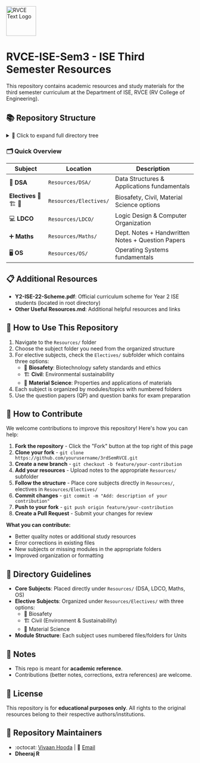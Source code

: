 <div style="display: flex; justify-content: space-between; align-items: center; margin-bottom: 30px;">
  <a href="https://rvce.edu.in" target="_blank" rel="noopener noreferrer" style="margin-right: 20px;">
    <picture>
      <source media="(prefers-color-scheme: dark)" srcset="https://github.com/overclocked-2124/RVCE-Coding-Bootkit/blob/main/gitAssets/RVCE_Logo_With_Text.png">
      <img src="https://github.com/overclocked-2124/RVCE-Coding-Bootkit/blob/main/gitAssets/RVCE_Logo_With_Text_Black.png" alt="RVCE Text Logo" height="80">
    </picture>
  </a>
</div>

# RVCE-ISE-Sem3 - ISE Third Semester Resources
This repository contains academic resources and study materials for the third semester curriculum at the Department of ISE, RVCE (RV College of Engineering).

## 📚 Repository Structure

<details>
<summary>🔽 Click to expand full directory tree</summary>

```
📁 3rdSemRVCE/
├── 📄 Other Useful Resources.md
├── 📋 README.md
├── 📂 Resources/
│   ├── 🔢 DSA/
│   │   └── 📄 Handwritten - All Units.pdf
│   ├── 📂 Electives/
│   │   ├── 🧬 Biosafety/
│   │   │   ├── 📂 Notes [Set 1]/
│   │   │   │   ├── 📂 1/
│   │   │   │   │   ├── 📄 1.1.pdf
│   │   │   │   │   ├── 📄 1.2.pdf
│   │   │   │   │   └── 📄 1.3.pdf
│   │   │   │   ├── 📂 2/
│   │   │   │   │   └── 📄 2.pdf
│   │   │   │   ├── 📂 3/
│   │   │   │   │   ├── 📄 3.1.pdf
│   │   │   │   │   ├── 📄 3.2.pdf
│   │   │   │   │   ├── 📄 3.3.pdf
│   │   │   │   │   ├── 📄 3.4.pdf
│   │   │   │   │   └── 📄 3.5.pdf
│   │   │   │   ├── 📂 4/
│   │   │   │   │   ├── 📄 4.1.pdf
│   │   │   │   │   ├── 📄 4.2.pdf
│   │   │   │   │   ├── 📄 4.3.pdf
│   │   │   │   │   ├── 📄 4.4.pdf
│   │   │   │   │   └── 📄 4.5.pdf
│   │   │   │   └── 📂 5/
│   │   │   │       ├── 📄 5.1.pdf
│   │   │   │       ├── 📄 5.2.pdf
│   │   │   │       ├── 📄 5.3.pdf
│   │   │   │       ├── 📄 5.4.pdf
│   │   │   │       ├── 📄 5.5.pdf
│   │   │   │       └── 📄 5.6.pdf
│   │   │   ├── 📂 Notes [Set 2]/
│   │   │   │   ├── 📂 Unit-1/
│   │   │   │   │   ├── 📄 05-004BioCabinets[1].pdf
│   │   │   │   │   ├── 📄 BT Unit-1.pdf
│   │   │   │   │   └── 📄 bsc.pdf
│   │   │   │   ├── 📂 Unit-2/
│   │   │   │   │   ├── 📄 Biosafety Lectutre[1].pdf
│   │   │   │   │   ├── 📄 Cartegana protocol.pdf
│   │   │   │   │   ├── 📄 GMO.pdf
│   │   │   │   │   ├── 📄 biosafety guidelines and commitees.pdf
│   │   │   │   │   └── 📄 bt notes unit2.pdf
│   │   │   │   ├── 📂 Unit-3/
│   │   │   │   │   ├── 📄 Food analysis and testing.pdf
│   │   │   │   │   ├── 📄 Food safety.pdf
│   │   │   │   │   └── 📄 HACCP.pdf
│   │   │   │   ├── 📂 Unit-4/
│   │   │   │   │   ├── 📄 Food packaging.pdf
│   │   │   │   │   ├── 📄 Food preservation.pdf
│   │   │   │   │   └── 📄 Food processing and preservation.pdf
│   │   │   │   └── 📂 Unit-5/
│   │   │   │       ├── 📄 clinical ethics UNIT5[1].pdf
│   │   │   │       └── 📄 unit 5 BSSE1[1].pdf
│   │   │   ├── 📂 QP/
│   │   │   │   ├── 📂 CIE/
│   │   │   │   │   ├── 📄 BT232AT cie-1.pdf
│   │   │   │   │   ├── 📄 BT232AT cie-2.pdf
│   │   │   │   │   └── 📄 BT232AT cie-3.pdf
│   │   │   │   └── 📂 SEE/
│   │   │   │       ├── 📄 BT232AT see.pdf
│   │   │   │       └── 📄 IIII Sem_MQP_  Biosafety Standards and Ethics (BT232[1].pdf
│   │   │   └── 📄 Syllabus.pdf
│   │   ├── 🏗️ Civil/
│   │   │   ├── 📂 Notes/
│   │   │   │   ├── 📄 UNIT V.pdf
│   │   │   │   ├── 📄 Unit II Updated[1].pdf
│   │   │   │   ├── 📄 Unit III.pdf
│   │   │   │   ├── 📄 Unit IV.pdf
│   │   │   │   └── 📂 Unit-1/
│   │   │   │       ├── 📄 Environment - Sustainability _ Unit 1 PPT _ Part A.pptx.pdf
│   │   │   │       └── 📄 Unit I[1].pdf
│   │   │   ├── 📂 Question papers/
│   │   │   │   ├── 📂 CIE/
│   │   │   │   │   ├── 📂 Even sem/
│   │   │   │   │   │   └── 📄 CV242AT cie-2 and 3.pdf
│   │   │   │   │   └── 📂 Odd sem/
│   │   │   │   │       ├── 📄 Test-1 Scheme and Solution[1].pdf
│   │   │   │   │       ├── 📄 Test-2 Scheme and Solution.pdf
│   │   │   │   │       └── 📄 Test-3 Scheme and Solution.pdf
│   │   │   │   └── 📂 SEE/
│   │   │   │       ├── 📄 CV242TA SEE even sem.pdf
│   │   │   │       └── 📂 Odd sem/
│   │   │   │           ├── 📄 CV232AT see.pdf
│   │   │   │           └── 📄 ENV - SUSTAINABILITY-22 scheme MODEL QP.docx.pdf
│   │   │   └── 📄 Syllabus.pdf
│   │   └── 🔬 Material Science/
│   │       ├── 📂 Notes/
│   │       │   ├── 📂 UNIT-1/
│   │       │   │   ├── 📄 UNIT-1 Bonding Handouts.pdf
│   │       │   │   ├── 📄 UNIT-1 Bonding.pdf
│   │       │   │   ├── 📄 UNIT-1 Crystallography.pdf
│   │       │   │   ├── 📄 UNIT-1 Introduction.pdf
│   │       │   │   └── 📄 UNIT-1.pdf
│   │       │   ├── 📂 UNIT-2/
│   │       │   │   └── 📄 UNIT-2.pdf
│   │       │   ├── 📂 UNIT-3/
│   │       │   │   └── 📄 UNIT-3.pdf
│   │       │   ├── 📂 UNIT-4/
│   │       │   │   ├── 📄 UNIT-4 Heat Treatment.pdf
│   │       │   │   └── 📄 UNIT-4 Heat treatment of electronic devices.pdf
│   │       │   └── 📂 UNIT-5/
│   │       │       ├── 📄 UNIT-5 Carbon Nanotubes.pdf
│   │       │       ├── 📄 UNIT-5 Nanomaterials 2.pdf
│   │       │       └── 📄 UNIT-5 Nanomaterials.pdf
│   │       ├── 📂 Question Bank/
│   │       │   ├── 🖼️ Unit1_1.jpeg
│   │       │   ├── 📄 Unit2&Unit3.pdf
│   │       │   ├── 📄 Unit3.pdf
│   │       │   ├── 📄 Unit4.pdf
│   │       │   ├── 📄 Unit5.pdf
│   │       │   └── 🖼️ unit1_2.jpeg
│   │       ├── 📂 Question Papers/
│   │       │   ├── 📂 CIE/
│   │       │   │   ├── 📄 ME232AT-CIE 1.pdf
│   │       │   │   └── 📄 ME232AT-CIE 2.pdf
│   │       │   └── 📂 SEE/
│   │       │       └── 📄 ME232AT-SEE.pdf
│   │       └── 📄 Syllabus.pdf
│   ├── 💻 LDCO/
│   │   ├── 📄 1.txt
│   │   ├── 📄 2.pdf
│   │   ├── 📄 3.pdf
│   │   ├── 📄 4.pdf
│   │   ├── 📄 5.pdf
│   │   └── 📚 TB.pdf
│   ├── ➕ Maths/
│   │   ├── 📂 Dept Notes/
│   │   │   ├── 📄 1.pdf
│   │   │   ├── 📄 2.pdf
│   │   │   ├── 📄 3.pdf
│   │   │   └── 📄 4.pdf
│   │   ├── 📂 Handwritten Notes/
│   │   │   ├── 📄 Unit 1_Linear Algebra 1.pdf
│   │   │   ├── 📄 Unit 2 Linear Algebra 2.pdf
│   │   │   ├── 📄 Unit 3_ Random Variable.pdf
│   │   │   ├── 📄 Unit 4_Probability Distribution.pdf
│   │   │   └── 📄 Unit 5_ Inferential Statistic.pdf
│   │   ├── 📂 QP/
│   │   │   ├── 📂 CSE Branch CIE's/
│   │   │   │   ├── 📄 CIE III_CS_CD_CY.pdf
│   │   │   │   ├── 📄 CIE II_CS_CD_CY.pdf
│   │   │   │   ├── 📄 CIE-III_Scheme.pdf
│   │   │   │   ├── 📄 CIE-I_Scheme.pdf
│   │   │   │   └── 📄 IIISem_CIE I_CS_CD_CY.pdf
│   │   │   └── 📂 SEE/
│   │   │       └── 📄 Model QP.pdf
│   │   └── 📂 Syllabus & Handbook/
│   │       ├── 📄 Handbook.pdf
│   │       └── 📄 Syllabus.pdf
│   └── 🖥️ OS/
│       ├── 📂 Notes/
│       │   ├── 📄 1&2.pdf
│       │   ├── 📄 1.pdf
│       │   ├── 📄 2.pdf
│       │   ├── 📄 3.pdf
│       │   ├── 📄 4.pdf
│       │   ├── 📄 5.1.pdf
│       │   ├── 📄 5.2.pdf
│       │   └── 📄 5.pdf
│       ├── 📄 OS Lab Manual.pdf
│       ├── 📂 OS Misc (CSE Branch)/
│       │   ├── 📂 CSE Notes/
│       │   │   ├── 📂 Unit 1/
│       │   │   │   ├── 📄 Notes on Scheduler and Dispatcher.pdf
│       │   │   │   └── 📄 OS-UNIT 1 (1).pdf
│       │   │   ├── 📂 Unit 2/
│       │   │   │   └── 📄 OS-UNIT 2.pdf
│       │   │   ├── 📂 Unit 3/
│       │   │   │   └── 📄 OS-UNIT 3.pdf
│       │   │   ├── 📂 Unit 4/
│       │   │   │   └── 📄 OS-UNIT 4.pdf
│       │   │   └── 📂 Unit 5/
│       │   │       ├── 📄 File Systems - Notes.pdf
│       │   │       ├── 📄 Filesystem1.pdf
│       │   │       ├── 📄 Filesystem2.pdf
│       │   │       └── 📄 OS Unit 5.pdf
│       │   ├── 📄 Command Line Arguments in C.pdf
│       │   └── 📄 OS_Instructor's Manual_21_scheme.docx.pdf
│       └── 📚 OS Textbook.pdf
└── 🎓 Y2-ISE-22-Scheme.pdf
```

</details>

### 🗂️ Quick Overview

| Subject | Location | Description |
|---------|----------|-------------|
| 🔢 **DSA** | `Resources/DSA/` | Data Structures & Applications fundamentals |
| **Electives** 🧬 🏗️ 🔬 | `Resources/Electives/` | Biosafety, Civil, Material Science options |
| 💻 **LDCO** | `Resources/LDCO/` | Logic Design & Computer Organization |
| ➕ **Maths** | `Resources/Maths/` | Dept. Notes + Handwritten Notes + Question Papers |
| 🖥️ **OS** | `Resources/OS/` | Operating Systems fundamentals |

## 📋 Additional Resources

- **Y2-ISE-22-Scheme.pdf**: Official curriculum scheme for Year 2 ISE students (located in root directory)
- **Other Useful Resources.md**: Additional helpful resources and links

## 🎯 How to Use This Repository

1. Navigate to the `Resources/` folder
2. Choose the subject folder you need from the organized structure
3. For elective subjects, check the `Electives/` subfolder which contains three options:
   - 🧬 **Biosafety**: Biotechnology safety standards and ethics
   - 🏗️ **Civil**: Environmental sustainability
   - 🔬 **Material Science**: Properties and applications of materials
4. Each subject is organized by modules/topics with numbered folders
5. Use the question papers (QP) and question banks for exam preparation

## 🤝 How to Contribute

We welcome contributions to improve this repository! Here's how you can help:

1. **Fork the repository** - Click the "Fork" button at the top right of this page
2. **Clone your fork** - `git clone https://github.com/yourusername/3rdSemRVCE.git`
3. **Create a new branch** - `git checkout -b feature/your-contribution`
4. **Add your resources** - Upload notes to the appropriate `Resources/` subfolder
5. **Follow the structure** - Place core subjects directly in `Resources/`, electives in `Resources/Electives/`
6. **Commit changes** - `git commit -m "Add: description of your contribution"`
7. **Push to your fork** - `git push origin feature/your-contribution`
8. **Create a Pull Request** - Submit your changes for review

**What you can contribute:**
- Better quality notes or additional study resources
- Error corrections in existing files
- New subjects or missing modules in the appropriate folders
- Improved organization or formatting

## 📁 Directory Guidelines

- **Core Subjects**: Placed directly under `Resources/` (DSA, LDCO, Maths, OS)
- **Elective Subjects**: Organized under `Resources/Electives/` with three options:
  - 🧬 Biosafety
  - 🏗️ Civil (Environment & Sustainability)  
  - 🔬 Material Science
- **Module Structure**: Each subject uses numbered files/folders for Units

## 📌 Notes

* This repo is meant for **academic reference**.
* Contributions (better notes, corrections, extra references) are welcome.

## 📄 License

This repository is for **educational purposes only**. All rights to the original resources belong to their respective authors/institutions.

## 👥 Repository Maintainers

- :octocat: [Vivaan Hooda](https://github.com/VivaanHooda) | 📧 [Email](mailto:vivaan.hooda@gmail.com)
- **Dheeraj R**
